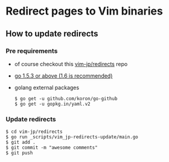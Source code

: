 # Redirect pages to Vim binaries

## How to update redirects

### Pre requirements

*   of course checkout this [vim-jp/redirects][1] repo
*   [go 1.5.3 or above (1.6 is recommended)][2]
*   golang external packages

    ```
    $ go get -u github.com/koron/go-github
    $ go get -u gopkg.in/yaml.v2
    ```

### Update redirects

```
$ cd vim-jp/redirects
$ go run _scripts/vim_jp-redirects-update/main.go
$ git add .
$ git commit -m "awesome comments"
$ git push
```

[1]:https://github.com/vim-jp/redirects
[2]:https://golang.org/dl/
